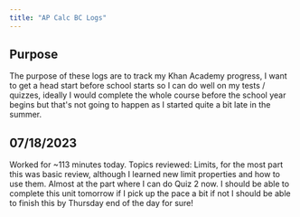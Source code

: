 ```yaml
---
title: "AP Calc BC Logs"
---
```

## Purpose

The purpose of these logs are to track my Khan Academy progress, I want to get a head start before school starts so I can do well on my tests / quizzes, ideally I would complete the whole course before the school year begins but that's not going to happen as I started quite a bit late in the summer.

## 07/18/2023

Worked for ~113 minutes today. Topics reviewed: Limits, for the most part this was basic review, although I learned new limit properties and how to use them. Almost at the part where I can do Quiz 2 now. I should be able to complete this unit tomorrow if I pick up the pace a bit if not I should be able to finish this by Thursday end of the day for sure!

